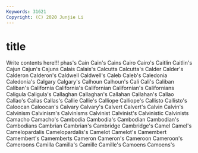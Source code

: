 ```yaml
---
Keywords: 31621
Copyright: (C) 2020 Junjie Li
---
```


# title

Write contents here!!!
phas's 
Cain
Cain's 
Cains 
Cairo 
Cairo's 
Caitlin 
Caitlin's 
Cajun 
Cajun's 
Cajuns 
Calais
Calais's 
Calcutta 
Calcutta's 
Calder 
Calder's 
Calderon 
Calderon's 
Caldwell 
Caldwell's 
Caleb
Caleb's 
Caledonia 
Caledonia's 
Calgary 
Calgary's 
Calhoun 
Calhoun's 
Cali 
Cali's 
Caliban
Caliban's 
California 
California's 
Californian 
Californian's 
Californians 
Caligula 
Caligula's 
Callaghan 
Callaghan's
Callahan 
Callahan's 
Callao 
Callao's 
Callas 
Callas's 
Callie 
Callie's 
Calliope 
Calliope's
Callisto 
Callisto's 
Caloocan 
Caloocan's 
Calvary 
Calvary's 
Calvert 
Calvert's 
Calvin 
Calvin's
Calvinism 
Calvinism's 
Calvinisms 
Calvinist 
Calvinist's 
Calvinistic 
Calvinists 
Camacho 
Camacho's 
Cambodia
Cambodia's 
Cambodian 
Cambodian's 
Cambodians 
Cambrian 
Cambrian's 
Cambridge 
Cambridge's 
Camel 
Camel's
Camelopardalis 
Camelopardalis's 
Camelot 
Camelot's 
Camembert 
Camembert's 
Camemberts 
Cameron 
Cameron's 
Cameroon
Cameroon's 
Cameroons 
Camilla 
Camilla's 
Camille 
Camille's 
Camoens 
Camoens's 
